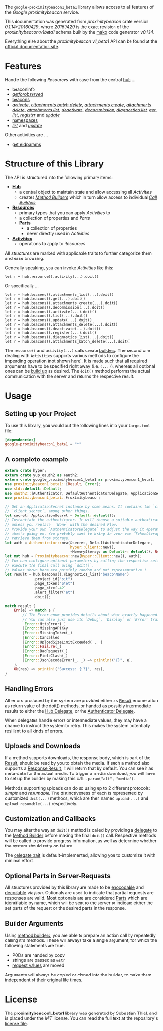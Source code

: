 <!---
DO NOT EDIT !
This file was generated automatically from 'src/mako/api/README.md.mako'
DO NOT EDIT !
-->
The `google-proximitybeacon1_beta1` library allows access to all features of the *Google proximitybeacon* service.

This documentation was generated from *proximitybeacon* crate version *0.1.14+20160429*, where *20160429* is the exact revision of the *proximitybeacon:v1beta1* schema built by the [mako](http://www.makotemplates.org/) code generator *v0.1.14*.

Everything else about the *proximitybeacon* *v1_beta1* API can be found at the
[official documentation site](https://developers.google.com/beacons/proximity/).
# Features

Handle the following *Resources* with ease from the central [hub](http://byron.github.io/google-apis-rs/google_proximitybeacon1_beta1/struct.Proximitybeacon.html) ... 

* beaconinfo
 * [*getforobserved*](http://byron.github.io/google-apis-rs/google_proximitybeacon1_beta1/struct.BeaconinfoGetforobservedCall.html)
* [beacons](http://byron.github.io/google-apis-rs/google_proximitybeacon1_beta1/struct.Beacon.html)
 * [*activate*](http://byron.github.io/google-apis-rs/google_proximitybeacon1_beta1/struct.BeaconActivateCall.html), [*attachments batch delete*](http://byron.github.io/google-apis-rs/google_proximitybeacon1_beta1/struct.BeaconAttachmentBatchDeleteCall.html), [*attachments create*](http://byron.github.io/google-apis-rs/google_proximitybeacon1_beta1/struct.BeaconAttachmentCreateCall.html), [*attachments delete*](http://byron.github.io/google-apis-rs/google_proximitybeacon1_beta1/struct.BeaconAttachmentDeleteCall.html), [*attachments list*](http://byron.github.io/google-apis-rs/google_proximitybeacon1_beta1/struct.BeaconAttachmentListCall.html), [*deactivate*](http://byron.github.io/google-apis-rs/google_proximitybeacon1_beta1/struct.BeaconDeactivateCall.html), [*decommission*](http://byron.github.io/google-apis-rs/google_proximitybeacon1_beta1/struct.BeaconDecommissionCall.html), [*diagnostics list*](http://byron.github.io/google-apis-rs/google_proximitybeacon1_beta1/struct.BeaconDiagnosticListCall.html), [*get*](http://byron.github.io/google-apis-rs/google_proximitybeacon1_beta1/struct.BeaconGetCall.html), [*list*](http://byron.github.io/google-apis-rs/google_proximitybeacon1_beta1/struct.BeaconListCall.html), [*register*](http://byron.github.io/google-apis-rs/google_proximitybeacon1_beta1/struct.BeaconRegisterCall.html) and [*update*](http://byron.github.io/google-apis-rs/google_proximitybeacon1_beta1/struct.BeaconUpdateCall.html)
* [namespaces](http://byron.github.io/google-apis-rs/google_proximitybeacon1_beta1/struct.Namespace.html)
 * [*list*](http://byron.github.io/google-apis-rs/google_proximitybeacon1_beta1/struct.NamespaceListCall.html) and [*update*](http://byron.github.io/google-apis-rs/google_proximitybeacon1_beta1/struct.NamespaceUpdateCall.html)

Other activities are ...

* [get eidparams](http://byron.github.io/google-apis-rs/google_proximitybeacon1_beta1/struct.MethodGetEidparamCall.html)



# Structure of this Library

The API is structured into the following primary items:

* **[Hub](http://byron.github.io/google-apis-rs/google_proximitybeacon1_beta1/struct.Proximitybeacon.html)**
    * a central object to maintain state and allow accessing all *Activities*
    * creates [*Method Builders*](http://byron.github.io/google-apis-rs/google_proximitybeacon1_beta1/trait.MethodsBuilder.html) which in turn
      allow access to individual [*Call Builders*](http://byron.github.io/google-apis-rs/google_proximitybeacon1_beta1/trait.CallBuilder.html)
* **[Resources](http://byron.github.io/google-apis-rs/google_proximitybeacon1_beta1/trait.Resource.html)**
    * primary types that you can apply *Activities* to
    * a collection of properties and *Parts*
    * **[Parts](http://byron.github.io/google-apis-rs/google_proximitybeacon1_beta1/trait.Part.html)**
        * a collection of properties
        * never directly used in *Activities*
* **[Activities](http://byron.github.io/google-apis-rs/google_proximitybeacon1_beta1/trait.CallBuilder.html)**
    * operations to apply to *Resources*

All *structures* are marked with applicable traits to further categorize them and ease browsing.

Generally speaking, you can invoke *Activities* like this:

```Rust,ignore
let r = hub.resource().activity(...).doit()
```

Or specifically ...

```ignore
let r = hub.beacons().attachments_list(...).doit()
let r = hub.beacons().get(...).doit()
let r = hub.beacons().attachments_create(...).doit()
let r = hub.beacons().decommission(...).doit()
let r = hub.beacons().activate(...).doit()
let r = hub.beacons().list(...).doit()
let r = hub.beacons().update(...).doit()
let r = hub.beacons().attachments_delete(...).doit()
let r = hub.beacons().deactivate(...).doit()
let r = hub.beacons().register(...).doit()
let r = hub.beacons().diagnostics_list(...).doit()
let r = hub.beacons().attachments_batch_delete(...).doit()
```

The `resource()` and `activity(...)` calls create [builders][builder-pattern]. The second one dealing with `Activities` 
supports various methods to configure the impending operation (not shown here). It is made such that all required arguments have to be 
specified right away (i.e. `(...)`), whereas all optional ones can be [build up][builder-pattern] as desired.
The `doit()` method performs the actual communication with the server and returns the respective result.

# Usage

## Setting up your Project

To use this library, you would put the following lines into your `Cargo.toml` file:

```toml
[dependencies]
google-proximitybeacon1_beta1 = "*"
```

## A complete example

```Rust
extern crate hyper;
extern crate yup_oauth2 as oauth2;
extern crate google_proximitybeacon1_beta1 as proximitybeacon1_beta1;
use proximitybeacon1_beta1::{Result, Error};
use std::default::Default;
use oauth2::{Authenticator, DefaultAuthenticatorDelegate, ApplicationSecret, MemoryStorage};
use proximitybeacon1_beta1::Proximitybeacon;

// Get an ApplicationSecret instance by some means. It contains the `client_id` and 
// `client_secret`, among other things.
let secret: ApplicationSecret = Default::default();
// Instantiate the authenticator. It will choose a suitable authentication flow for you, 
// unless you replace  `None` with the desired Flow.
// Provide your own `AuthenticatorDelegate` to adjust the way it operates and get feedback about 
// what's going on. You probably want to bring in your own `TokenStorage` to persist tokens and
// retrieve them from storage.
let auth = Authenticator::new(&secret, DefaultAuthenticatorDelegate,
                              hyper::Client::new(),
                              <MemoryStorage as Default>::default(), None);
let mut hub = Proximitybeacon::new(hyper::Client::new(), auth);
// You can configure optional parameters by calling the respective setters at will, and
// execute the final call using `doit()`.
// Values shown here are possibly random and not representative !
let result = hub.beacons().diagnostics_list("beaconName")
             .project_id("sit")
             .page_token("Stet")
             .page_size(-42)
             .alert_filter("et")
             .doit();

match result {
    Err(e) => match e {
        // The Error enum provides details about what exactly happened.
        // You can also just use its `Debug`, `Display` or `Error` traits
         Error::HttpError(_)
        |Error::MissingAPIKey
        |Error::MissingToken(_)
        |Error::Cancelled
        |Error::UploadSizeLimitExceeded(_, _)
        |Error::Failure(_)
        |Error::BadRequest(_)
        |Error::FieldClash(_)
        |Error::JsonDecodeError(_, _) => println!("{}", e),
    },
    Ok(res) => println!("Success: {:?}", res),
}

```
## Handling Errors

All errors produced by the system are provided either as [Result](http://byron.github.io/google-apis-rs/google_proximitybeacon1_beta1/enum.Result.html) enumeration as return value of 
the doit() methods, or handed as possibly intermediate results to either the 
[Hub Delegate](http://byron.github.io/google-apis-rs/google_proximitybeacon1_beta1/trait.Delegate.html), or the [Authenticator Delegate](http://byron.github.io/google-apis-rs/google_proximitybeacon1_beta1/../yup-oauth2/trait.AuthenticatorDelegate.html).

When delegates handle errors or intermediate values, they may have a chance to instruct the system to retry. This 
makes the system potentially resilient to all kinds of errors.

## Uploads and Downloads
If a method supports downloads, the response body, which is part of the [Result](http://byron.github.io/google-apis-rs/google_proximitybeacon1_beta1/enum.Result.html), should be
read by you to obtain the media.
If such a method also supports a [Response Result](http://byron.github.io/google-apis-rs/google_proximitybeacon1_beta1/trait.ResponseResult.html), it will return that by default.
You can see it as meta-data for the actual media. To trigger a media download, you will have to set up the builder by making
this call: `.param("alt", "media")`.

Methods supporting uploads can do so using up to 2 different protocols: 
*simple* and *resumable*. The distinctiveness of each is represented by customized 
`doit(...)` methods, which are then named `upload(...)` and `upload_resumable(...)` respectively.

## Customization and Callbacks

You may alter the way an `doit()` method is called by providing a [delegate](http://byron.github.io/google-apis-rs/google_proximitybeacon1_beta1/trait.Delegate.html) to the 
[Method Builder](http://byron.github.io/google-apis-rs/google_proximitybeacon1_beta1/trait.CallBuilder.html) before making the final `doit()` call. 
Respective methods will be called to provide progress information, as well as determine whether the system should 
retry on failure.

The [delegate trait](http://byron.github.io/google-apis-rs/google_proximitybeacon1_beta1/trait.Delegate.html) is default-implemented, allowing you to customize it with minimal effort.

## Optional Parts in Server-Requests

All structures provided by this library are made to be [enocodable](http://byron.github.io/google-apis-rs/google_proximitybeacon1_beta1/trait.RequestValue.html) and 
[decodable](http://byron.github.io/google-apis-rs/google_proximitybeacon1_beta1/trait.ResponseResult.html) via *json*. Optionals are used to indicate that partial requests are responses 
are valid.
Most optionals are are considered [Parts](http://byron.github.io/google-apis-rs/google_proximitybeacon1_beta1/trait.Part.html) which are identifiable by name, which will be sent to 
the server to indicate either the set parts of the request or the desired parts in the response.

## Builder Arguments

Using [method builders](http://byron.github.io/google-apis-rs/google_proximitybeacon1_beta1/trait.CallBuilder.html), you are able to prepare an action call by repeatedly calling it's methods.
These will always take a single argument, for which the following statements are true.

* [PODs][wiki-pod] are handed by copy
* strings are passed as `&str`
* [request values](http://byron.github.io/google-apis-rs/google_proximitybeacon1_beta1/trait.RequestValue.html) are moved

Arguments will always be copied or cloned into the builder, to make them independent of their original life times.

[wiki-pod]: http://en.wikipedia.org/wiki/Plain_old_data_structure
[builder-pattern]: http://en.wikipedia.org/wiki/Builder_pattern
[google-go-api]: https://github.com/google/google-api-go-client

# License
The **proximitybeacon1_beta1** library was generated by Sebastian Thiel, and is placed 
under the *MIT* license.
You can read the full text at the repository's [license file][repo-license].

[repo-license]: https://github.com/Byron/google-apis-rs/LICENSE.md
